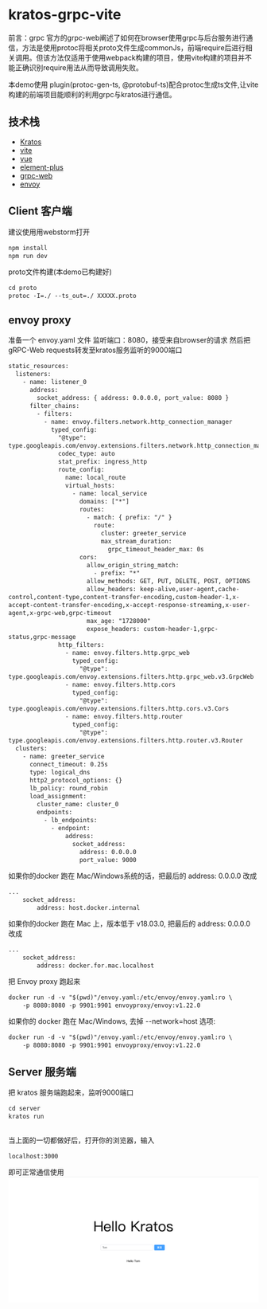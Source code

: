 # kratos-grpc-vite

前言：grpc 官方的grpc-web阐述了如何在browser使用grpc与后台服务进行通信，方法是使用protoc将相关proto文件生成commonJs，前端require后进行相关调用。但该方法仅适用于使用webpack构建的项目，使用vite构建的项目并不能正确识别require用法从而导致调用失败。

本demo使用 plugin(protoc-gen-ts, @protobuf-ts)配合protoc生成ts文件,让vite构建的前端项目能顺利的利用grpc与kratos进行通信。


## 技术栈

- [Kratos](https://go-kratos.dev/)
- [vite](https://cn.vitejs.dev/)
- [vue](https://v3.cn.vuejs.org/)
- [element-plus](https://element-plus.org/zh-CN/)
- [grpc-web](https://github.com/grpc/grpc-web)
- [envoy](https://www.envoyproxy.io/)


## Client 客户端
建议使用用webstorm打开

```shell
npm install
npm run dev
```
proto文件构建(本demo已构建好)

```shell
cd proto
protoc -I=./ --ts_out=./ XXXXX.proto
```

## envoy proxy

准备一个 envoy.yaml 文件
监听端口：8080，接受来自browser的请求
然后把gRPC-Web requests转发至kratos服务监听的9000端口

```shell
static_resources:
  listeners:
    - name: listener_0
      address:
        socket_address: { address: 0.0.0.0, port_value: 8080 }
      filter_chains:
        - filters:
          - name: envoy.filters.network.http_connection_manager
            typed_config:
              "@type": type.googleapis.com/envoy.extensions.filters.network.http_connection_manager.v3.HttpConnectionManager
              codec_type: auto
              stat_prefix: ingress_http
              route_config:
                name: local_route
                virtual_hosts:
                  - name: local_service
                    domains: ["*"]
                    routes:
                      - match: { prefix: "/" }
                        route:
                          cluster: greeter_service
                          max_stream_duration:
                            grpc_timeout_header_max: 0s
                    cors:
                      allow_origin_string_match:
                        - prefix: "*"
                      allow_methods: GET, PUT, DELETE, POST, OPTIONS
                      allow_headers: keep-alive,user-agent,cache-control,content-type,content-transfer-encoding,custom-header-1,x-accept-content-transfer-encoding,x-accept-response-streaming,x-user-agent,x-grpc-web,grpc-timeout
                      max_age: "1728000"
                      expose_headers: custom-header-1,grpc-status,grpc-message
              http_filters:
                - name: envoy.filters.http.grpc_web
                  typed_config:
                    "@type": type.googleapis.com/envoy.extensions.filters.http.grpc_web.v3.GrpcWeb
                - name: envoy.filters.http.cors
                  typed_config:
                    "@type": type.googleapis.com/envoy.extensions.filters.http.cors.v3.Cors
                - name: envoy.filters.http.router
                  typed_config:
                    "@type": type.googleapis.com/envoy.extensions.filters.http.router.v3.Router
  clusters:
    - name: greeter_service
      connect_timeout: 0.25s
      type: logical_dns
      http2_protocol_options: {}
      lb_policy: round_robin
      load_assignment:
        cluster_name: cluster_0
        endpoints:
          - lb_endpoints:
            - endpoint:
                address:
                  socket_address:
                    address: 0.0.0.0
                    port_value: 9000
```

如果你的docker 跑在 Mac/Windows系统的话，把最后的 address: 0.0.0.0 改成

```shell
...
    socket_address:
        address: host.docker.internal
```
如果你的docker 跑在 Mac 上，版本低于 v18.03.0, 把最后的 address: 0.0.0.0 改成
```shell
...
    socket_address:
        address: docker.for.mac.localhost
```
把 Envoy proxy 跑起来
```shell
docker run -d -v "$(pwd)"/envoy.yaml:/etc/envoy/envoy.yaml:ro \
    -p 8080:8080 -p 9901:9901 envoyproxy/envoy:v1.22.0
```

如果你的 docker 跑在 Mac/Windows, 去掉 --network=host 选项:
```shell
docker run -d -v "$(pwd)"/envoy.yaml:/etc/envoy/envoy.yaml:ro \
    -p 8080:8080 -p 9901:9901 envoyproxy/envoy:v1.22.0
```
## Server 服务端
把 kratos 服务端跑起来，监听9000端口
```shell
cd server
kratos run
```
##
当上面的一切都做好后，打开你的浏览器，输入
```shell
localhost:3000
```
即可正常通信使用
![](docs/browser.png)
